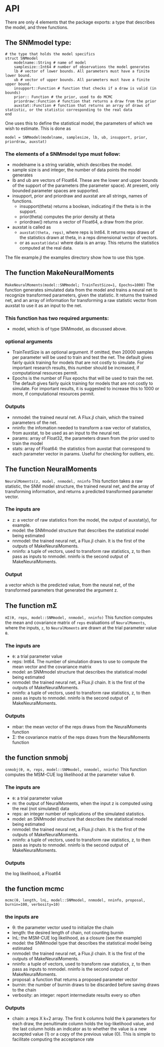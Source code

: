 # API

There are only 4 elements that the package exports: a type that describes the model, and
three functions.

## The SNMmodel type:
```
# the type that holds the model specifics
struct SNMmodel
    modelname::String # name of model
    samplesize::Int64 # number of observations the model generates 
    lb # vector of lower bounds. All parameters must have a finite lower bound.
    ub # vector of upper bounds. All parameters must have a finite upper bound.
    insupport::Function # function that checks if a draw is valid (in bounds)
    prior:: Function # the prior, used to do MCMC
    priordraw::Function # function that returns a draw from the prior
    auxstat::Function # function that returns an array of draws of statistic, or the statistic corresponding to the real data
end
```
One uses this to define the statistical model, the parameters of which we wish to
estimate. This is done as
```
model = SNMmodel(modelname, samplesize, lb, ub, insupport, prior, priordraw, auxstat)
```

### The elements of a SNMmodel type must follow:
* modelname is a string variable, which describes the model.  
* sample size is and integer, the number of data points the model generates
* lb and ub are vectors of Float64. These are the lower and upper bounds of the support of the parameters (the parameter space). At present, only bounded parameter spaces are supported. 
* insupport, prior and priordraw and auxstat are all strings, names of functions.
  * insupport(theta) returns a boolean, indicating if the theta is in the support.
  * prior(theta) computes the prior density at theta
  * priordraw() returns a vector of Float64, a draw from the prior.
* auxstat is called as
    * ```auxstat(theta, reps)```, where reps is Int64. It returns reps draws of the statistics drawn at theta, in a reps dimensional vector of vectors.
    * or as ```auxstat(data)``` where data is an array. This returns the statistics computed at the real data.

The file example.jl the examples directory show how to use this type.

## The function MakeNeuralMoments
```MakeNeuralMoments(model::SNMmodel; TrainTestSize=1, Epochs=1000)```
 The function generates simulated data from the model and trains a neural net to recognize transformed parameters, given the statistic. It returns the trained net, and an array of information for transforming a raw statistic vector from auxstat to use it as an input to the net.
### This function has two required arguments:
* model, which is of type SNMmodel, as discussed above. 
### optional arguments
* TrainTestSize is an optional argument. If omitted, then 20000 samples per parameter
  will be used to train and test the net. The default gives fairly quick training for
  models that are not costly to simulate. For important research results, this number should
  be increased, if computational resources permit.
* Epochs is the number of Flux epochs that will be used to train the net. The default
  gives fairly quick training for models that are not costly to simulate. For important
  results, it is suggested to increase this to 1000 or more, if computational resources
  permit.
### Outputs
* nnmodel: the trained neural net. A Flux.jl chain, which the trained parameters of the net.
* nninfo: the infomation needed to transform a raw vector of statistics, from auxstat, to be used as an input to the neural net.
* params: array of Float32, the parameters drawn from the prior used to train the model
* stats: array of Float64: the statistics from auxstat that correspond to each parameter
vector in params. Useful for checking for outliers, etc.

## The function NeuralMoments
```NeuralMoments(z, model, nnmodel, nninfo```
This function takes a raw statistic, the SNM model structure, the trained neural net, and the array of transforming information, and returns a predicted transformed parameter vector.
### The inputs are
* z: a vector of raw statistics from the model, the output of auxstat(y), for example.
* model: the SNMmodel structure that describes the statistical model being estimated
* nnmodel: the trained neural net, a Flux.jl chain. It is the first of the outputs of MakeNeuralMoments.
* nninfo: a tuple of vectors, used to transform raw statistics, z, to then pass as inputs to nnmodel. nninfo is the second output of MakeNeuralMoments.
### Output
a vector which is the predicted value, from the neural net,  of the transformed parameters that generated the argument z. 

## The function mΣ
```mΣ(θ, reps, model::SNMmodel, nnmodel, nninfo)```
This function computes the mean and covariance matrix of ```reps``` evaluations of  ```NeuralMoments```, where the inputs, ```z```, to ```NeuralMoments``` are drawn at the trial parameter value ```θ```.
### The inputs are
* ```θ```: a trial parameter value
* reps: Int64. The number of simulation draws to use to compute the mean vector and the covariance matrix
* model: an SNMmodel structure that describes the statistical model being estimated
* nnmodel: the trained neural net, a Flux.jl chain. It is the first of the outputs of MakeNeuralMoments.
* nninfo: a tuple of vectors, used to transform raw statistics, z, to then pass as inputs to nnmodel. nninfo is the second output of MakeNeuralMoments.
### Outputs
* mbar: the mean vector of the reps draws from the NeuralMoments function
* Σ: the covariance matrix of the reps draws from the NeuralMoments function

## the function snmobj
```snmobj(θ, m, reps, model::SNMmodel, nnmodel, nninfo)```
This function computes the MSM-CUE log likelihood at the parameter value θ.
### The inputs are
* ```θ```: a trial parameter value
* m: the output of NeuralMoments, when the input z is computed using the real (not simulated) data
* reps: an integer number of replications of the simulated statistics. 
* model: an SNMmodel structure that describes the statistical model being estimated
* nnmodel: the trained neural net, a Flux.jl chain. It is the first of the outputs of MakeNeuralMoments.
* nninfo: a tuple of vectors, used to transform raw statistics, z, to then pass as inputs to nnmodel. nninfo is the second output of MakeNeuralMoments.
### Outputs
the log likelihood, a Float64

## the function mcmc
```mcmc(θ, length, lnL, model::SNMmodel, nnmodel, nninfo, proposal, burnin=100, verbosity=10)```
### the inputs are
* θ: the parameter vector used to initialize the chain
* length: the desired length of chain, not counting burnin
* lnL: the MSM-CUE log likelihood, as a closure (see the example)
* model: the SNMmodel type that describes the statistical model being estimated
* nnmodel: the trained neural net, a Flux.jl chain. It is the first of the outputs of MakeNeuralMoments.
* nninfo: a tuple of vectors, used to transform raw statistics, z, to then pass as inputs to nnmodel. nninfo is the second output of MakeNeuralMoments.
* proposal: a function that returns a proposed parameter vector
* burnin: the number of burnin draws to be discarded before saving draws to the chain
* verbosity: an integer: report intermediate results every so often
### Outputs
* chain: a reps X k+2 array. The first k columns hold the k parameters for each draw, the penultimate column holds the log-likelihood value, and the last column holds an indicator as to whether the value is a new accepted value (1) or a copy of the previous value (0). This is simple to facilitate computing the acceptance rate
